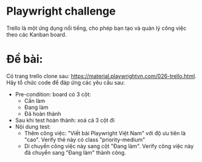 # Playwright challenge
Trello là một ứng dụng nổi tiếng, cho phép bạn tạo và quản lý công việc theo các Kanban board.

# Đề bài:
Có trang trello clone sau: https://material.playwrightvn.com/026-trello.html. Hãy tổ chức code để đáp ứng các yêu cầu sau:
- Pre-condition: board có 3 cột:
    - Cần làm
    - Đang làm
    - Đã hoàn thành
- Sau khi test hoàn thành: xoá cả 3 cột đi
- Nội dung test:
    - Thêm công việc: "Viết bài Playwright Việt Nam" với độ ưu tiên là "cao". Verify thẻ này có class "priority-medium"
    - Di chuyển công việc này sang cột "Đang làm". Verify công việc này đã chuyển sang "Đang làm" thành công.